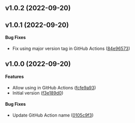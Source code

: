 <a name="v1.0.2"></a>
## v1.0.2 (2022-09-20)




<a name="v1.0.1"></a>
## v1.0.1 (2022-09-20)


#### Bug Fixes

*   Fix using major version tag in GitHub Actions ([84e96573](84e96573))



<a name="v1.0.0"></a>
## v1.0.0 (2022-09-20)


#### Features

*   Allow using in GitHub Actions ([fcfe9a93](fcfe9a93))
*   Initial version ([f3e189d0](f3e189d0))

#### Bug Fixes

*   Update GitHub Action name ([0105c9f3](0105c9f3))



